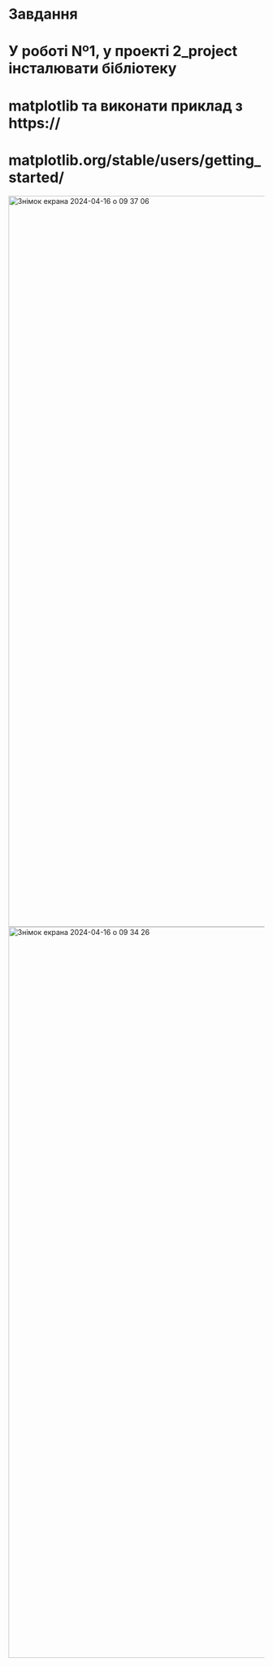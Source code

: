 # Завдання 
# У роботі Nº1, у проекті 2_project інсталювати бібліотеку
# matplotlib та виконати приклад з https://
# matplotlib.org/stable/users/getting_started/

<img width="1440" alt="Знімок екрана 2024-04-16 о 09 37 06" src="https://github.com/nastya-kryhzanivskya/exam/assets/154334074/5051787e-6652-4434-9ee3-169579364b2c">


<img width="1440" alt="Знімок екрана 2024-04-16 о 09 34 26" src="https://github.com/nastya-kryhzanivskya/exam/assets/154334074/d075076f-1e47-44dd-b86d-4cdac9e6b2fa">
